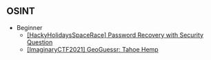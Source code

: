 ## OSINT
- Beginner
  - [[HackyHolidaysSpaceRace] Password Recovery with Security Question](https://github.com/Rookie441/CTF/blob/main/Storage/Writeups/Hacky_Holidays_Space_Race_Writeup.md#members-only)
  - [[ImaginaryCTF2021] GeoGuessr: Tahoe Hemp](https://github.com/Rookie441/CTF/blob/main/Storage/Writeups/ImaginaryCTF2021_Writeup.md#vacation)

